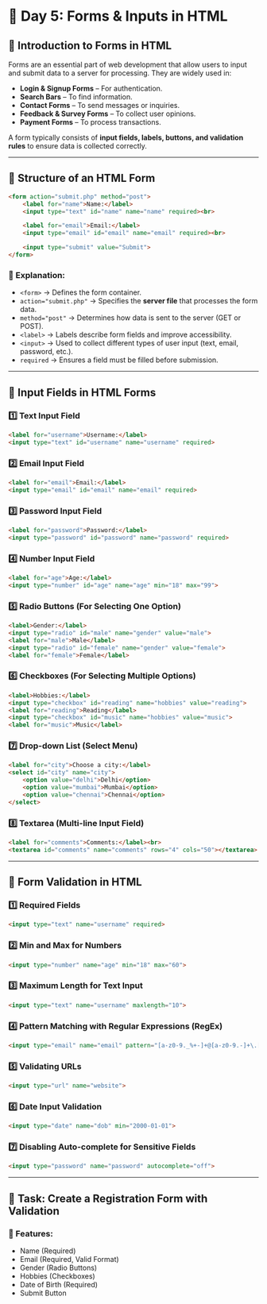 # 📅 Day 5: Forms & Inputs in HTML

## 🔹 Introduction to Forms in HTML

Forms are an essential part of web development that allow users to input and submit data to a server for processing. They are widely used in:

- **Login & Signup Forms** – For authentication.
- **Search Bars** – To find information.
- **Contact Forms** – To send messages or inquiries.
- **Feedback & Survey Forms** – To collect user opinions.
- **Payment Forms** – To process transactions.

A form typically consists of **input fields, labels, buttons, and validation rules** to ensure data is collected correctly.

---

## 🔹 Structure of an HTML Form

```html
<form action="submit.php" method="post">
    <label for="name">Name:</label>
    <input type="text" id="name" name="name" required><br>

    <label for="email">Email:</label>
    <input type="email" id="email" name="email" required><br>

    <input type="submit" value="Submit">
</form>
```

### 📌 Explanation:

- `<form>` → Defines the form container.
- `action="submit.php"` → Specifies the **server file** that processes the form data.
- `method="post"` → Determines how data is sent to the server (GET or POST).
- `<label>` → Labels describe form fields and improve accessibility.
- `<input>` → Used to collect different types of user input (text, email, password, etc.).
- `required` → Ensures a field must be filled before submission.

---

## 🔹 Input Fields in HTML Forms

### **1️⃣ Text Input Field**
```html
<label for="username">Username:</label>
<input type="text" id="username" name="username" required>
```

### **2️⃣ Email Input Field**
```html
<label for="email">Email:</label>
<input type="email" id="email" name="email" required>
```

### **3️⃣ Password Input Field**
```html
<label for="password">Password:</label>
<input type="password" id="password" name="password" required>
```

### **4️⃣ Number Input Field**
```html
<label for="age">Age:</label>
<input type="number" id="age" name="age" min="18" max="99">
```

### **5️⃣ Radio Buttons (For Selecting One Option)**
```html
<label>Gender:</label>
<input type="radio" id="male" name="gender" value="male">
<label for="male">Male</label>
<input type="radio" id="female" name="gender" value="female">
<label for="female">Female</label>
```

### **6️⃣ Checkboxes (For Selecting Multiple Options)**
```html
<label>Hobbies:</label>
<input type="checkbox" id="reading" name="hobbies" value="reading">
<label for="reading">Reading</label>
<input type="checkbox" id="music" name="hobbies" value="music">
<label for="music">Music</label>
```

### **7️⃣ Drop-down List (Select Menu)**
```html
<label for="city">Choose a city:</label>
<select id="city" name="city">
    <option value="delhi">Delhi</option>
    <option value="mumbai">Mumbai</option>
    <option value="chennai">Chennai</option>
</select>
```

### **8️⃣ Textarea (Multi-line Input Field)**
```html
<label for="comments">Comments:</label><br>
<textarea id="comments" name="comments" rows="4" cols="50"></textarea>
```

---

## 🔹 Form Validation in HTML

### **1️⃣ Required Fields**
```html
<input type="text" name="username" required>
```

### **2️⃣ Min and Max for Numbers**
```html
<input type="number" name="age" min="18" max="60">
```

### **3️⃣ Maximum Length for Text Input**
```html
<input type="text" name="username" maxlength="10">
```

### **4️⃣ Pattern Matching with Regular Expressions (RegEx)**
```html
<input type="email" name="email" pattern="[a-z0-9._%+-]+@[a-z0-9.-]+\.[a-z]{2,}$">
```

### **5️⃣ Validating URLs**
```html
<input type="url" name="website">
```

### **6️⃣ Date Input Validation**
```html
<input type="date" name="dob" min="2000-01-01">
```

### **7️⃣ Disabling Auto-complete for Sensitive Fields**
```html
<input type="password" name="password" autocomplete="off">
```

---

## 🔹 Task: Create a Registration Form with Validation

### 🎯 Features:

- Name (Required)
- Email (Required, Valid Format)
- Gender (Radio Buttons)
- Hobbies (Checkboxes)
- Date of Birth (Required)
- Submit Button



